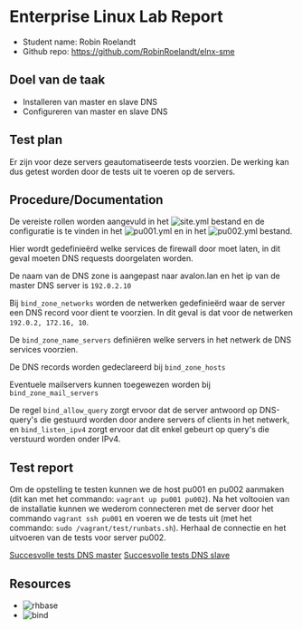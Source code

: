 # Enterprise Linux Lab Report

- Student name: Robin Roelandt
- Github repo: <https://github.com/RobinRoelandt/elnx-sme>

## Doel van de taak

- Installeren van master en slave DNS
- Configureren van master en slave DNS

## Test plan

Er zijn voor deze servers geautomatiseerde tests voorzien. De werking kan dus getest worden door de tests uit te voeren op de servers.

## Procedure/Documentation

De vereiste rollen worden aangevuld in het ![site.yml](https://github.com/RobinRoelandt/elnx-sme/blob/master/ansible/site.yml) bestand en de configuratie is te vinden in het ![pu001.yml](https://github.com/RobinRoelandt/elnx-sme/blob/master/ansible/host_vars/pu004.yml)
en in het ![pu002.yml](https://github.com/RobinRoelandt/elnx-sme/blob/master/ansible/host_vars/pu004.yml) bestand.

Hier wordt gedefinieërd welke services de firewall door moet laten, in dit geval moeten DNS requests doorgelaten worden.

De naam van de DNS zone is aangepast naar avalon.lan en het ip van de master DNS server is ```192.0.2.10```

Bij ```bind_zone_networks``` worden de netwerken gedefinieërd waar de server een DNS record voor dient te voorzien. In dit geval is dat voor de netwerken ```192.0.2, 172.16, 10```.

De ```bind_zone_name_servers``` definiëren welke servers in het netwerk de DNS services voorzien.

De DNS records worden gedeclareerd bij ```bind_zone_hosts```

Eventuele mailservers kunnen toegewezen worden bij ```bind_zone_mail_servers```

De regel ```bind_allow_query``` zorgt ervoor dat de server antwoord op DNS-query's die gestuurd worden door andere servers of clients in het netwerk, en ```bind_listen_ipv4``` zorgt ervoor dat dit enkel gebeurt op query's die verstuurd worden onder IPv4.


## Test report

Om de opstelling te testen kunnen we de host pu001 en pu002 aanmaken (dit kan met het commando: ```vagrant up pu001 pu002```). Na het voltooien van de installatie kunnen we wederom connecteren met de server door het commando ```vagrant ssh pu001``` en voeren we de tests uit (met het commando: ```sudo /vagrant/test/runbats.sh```). Herhaal de connectie en het uitvoeren van de tests voor server pu002.

[Succesvolle tests DNS master](Screenshots/DNS_master.JPG)
[Succesvolle tests DNS slave](Screenshots/DNS_slave.JPG)


## Resources

- ![rhbase](https://github.com/bertvv/ansible-role-rh-base)
- ![bind](https://github.com/bertvv/ansible-role-bind)
